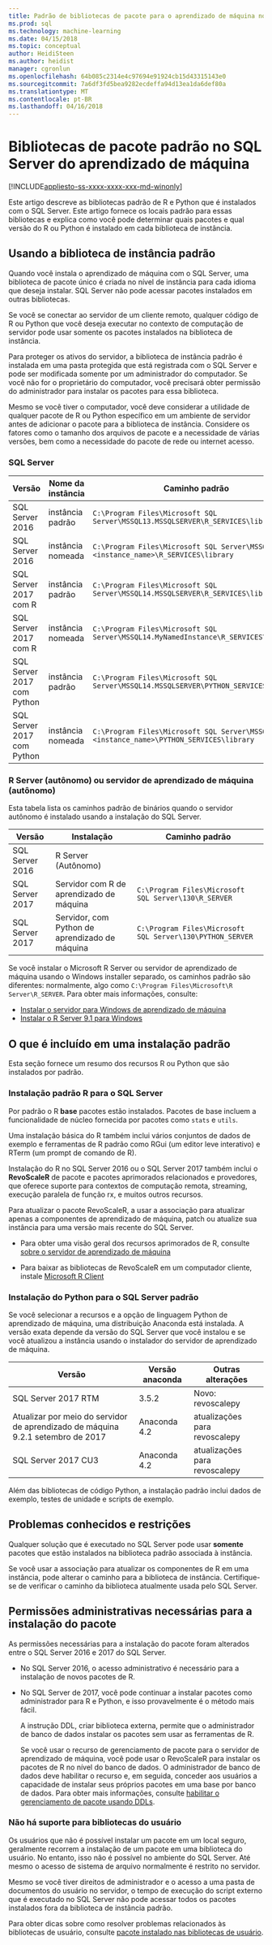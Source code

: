 ```yaml
---
title: Padrão de bibliotecas de pacote para o aprendizado de máquina no SQL Server | Microsoft Docs
ms.prod: sql
ms.technology: machine-learning
ms.date: 04/15/2018
ms.topic: conceptual
author: HeidiSteen
ms.author: heidist
manager: cgronlun
ms.openlocfilehash: 64b085c2314e4c97694e91924cb15d43315143e0
ms.sourcegitcommit: 7a6df3fd5bea9282ecdeffa94d13ea1da6def80a
ms.translationtype: MT
ms.contentlocale: pt-BR
ms.lasthandoff: 04/16/2018
---
```

# <a name="default-package-libraries-for-machine-learning-on-sql-server"></a>Bibliotecas de pacote padrão no SQL Server do aprendizado de máquina
[!INCLUDE[appliesto-ss-xxxx-xxxx-xxx-md-winonly](../../includes/appliesto-ss-xxxx-xxxx-xxx-md-winonly.md)]

Este artigo descreve as bibliotecas padrão de R e Python que é instalados com o SQL Server. Este artigo fornece os locais padrão para essas bibliotecas e explica como você pode determinar quais pacotes e qual versão do R ou Python é instalado em cada biblioteca de instância.

## <a name="using-the-default-instance-library"></a>Usando a biblioteca de instância padrão

Quando você instala o aprendizado de máquina com o SQL Server, uma biblioteca de pacote único é criada no nível de instância para cada idioma que deseja instalar. SQL Server não pode acessar pacotes instalados em outras bibliotecas.

Se você se conectar ao servidor de um cliente remoto, qualquer código de R ou Python que você deseja executar no contexto de computação de servidor pode usar somente os pacotes instalados na biblioteca de instância.

Para proteger os ativos do servidor, a biblioteca de instância padrão é instalada em uma pasta protegida que está registrada com o SQL Server e pode ser modificada somente por um administrador do computador. Se você não for o proprietário do computador, você precisará obter permissão do administrador para instalar os pacotes para essa biblioteca. 

Mesmo se você tiver o computador, você deve considerar a utilidade de qualquer pacote de R ou Python específico em um ambiente de servidor antes de adicionar o pacote para a biblioteca de instância. Considere os fatores como o tamanho dos arquivos de pacote e a necessidade de várias versões, bem como a necessidade do pacote de rede ou internet acesso.

### <a name="sql-server"></a>SQL Server

|Versão | Nome da instância|Caminho padrão|
|------|------|------|
| SQL Server 2016 |instância padrão|`C:\Program Files\Microsoft SQL Server\MSSQL13.MSSQLSERVER\R_SERVICES\library`|
| SQL Server 2016 |instância nomeada |`C:\Program Files\Microsoft SQL Server\MSSQL13.<instance_name>\R_SERVICES\library`|
| SQL Server 2017 com R|instância padrão |`C:\Program Files\Microsoft SQL Server\MSSQL14.MSSQLSERVER\R_SERVICES\library` |
| SQL Server 2017 com R|instância nomeada|`C:\Program Files\Microsoft SQL Server\MSSQL14.MyNamedInstance\R_SERVICES\library` |
| SQL Server 2017 com Python |instância padrão |`C:\Program Files\Microsoft SQL Server\MSSQL14.MSSQLSERVER\PYTHON_SERVICES\library` |
| SQL Server 2017 com Python|instância nomeada|`C:\Program Files\Microsoft SQL Server\MSSQL14.<instance_name>\PYTHON_SERVICES\library` |

### <a name="r-server-standalone-or-machine-learning-server-standalone"></a>R Server (autônomo) ou servidor de aprendizado de máquina (autônomo)

Esta tabela lista os caminhos padrão de binários quando o servidor autônomo é instalado usando a instalação do SQL Server. 

|Versão| Instalação|Caminho padrão|
|------|------|------|
| SQL Server 2016|R Server (Autônomo)| |`C:\Program Files\Microsoft SQL Server\130\R_SERVER`|
|SQL Server 2017|Servidor com R de aprendizado de máquina |`C:\Program Files\Microsoft SQL Server\130\R_SERVER`|
|SQL Server 2017|Servidor, com Python de aprendizado de máquina |`C:\Program Files\Microsoft SQL Server\130\PYTHON_SERVER`|

Se você instalar o Microsoft R Server ou servidor de aprendizado de máquina usando o Windows installer separado, os caminhos padrão são diferentes: normalmente, algo como `C:\Program Files\Microsoft\R Server\R_SERVER`. Para obter mais informações, consulte:
 
+ [Instalar o servidor para Windows de aprendizado de máquina](https://docs.microsoft.com/machine-learning-server/install/machine-learning-server-windows-install)
+ [Instalar o R Server 9.1 para Windows](https://docs.microsoft.com/machine-learning-server/install/r-server-install-windows)

## <a name="what-is-included-in-a-default-installation"></a>O que é incluído em uma instalação padrão

Esta seção fornece um resumo dos recursos R ou Python que são instalados por padrão.

### <a name="default-r-installation-for-sql-server"></a>Instalação padrão R para o SQL Server

Por padrão o R **base** pacotes estão instalados. Pacotes de base incluem a funcionalidade de núcleo fornecida por pacotes como `stats` e `utils`.

Uma instalação básica do R também inclui vários conjuntos de dados de exemplo e ferramentas de R padrão como RGui (um editor leve interativo) e RTerm (um prompt de comando de R).

Instalação do R no SQL Server 2016 ou o SQL Server 2017 também inclui o **RevoScaleR** de pacote e pacotes aprimorados relacionados e provedores, que oferece suporte para contextos de computação remota, streaming, execução paralela de função rx, e muitos outros recursos.

Para atualizar o pacote RevoScaleR, a usar a associação para atualizar apenas a componentes de aprendizado de máquina, patch ou atualize sua instância para uma versão mais recente do SQL Server.

+ Para obter uma visão geral dos recursos aprimorados de R, consulte [sobre o servidor de aprendizado de máquina](https://docs.microsoft.com/machine-learning-server/what-is-microsoft-r-server)

+ Para baixar as bibliotecas de RevoScaleR em um computador cliente, instale [Microsoft R Client](https://docs.microsoft.com/machine-learning-server/r-client/what-is-microsoft-r-client)

### <a name="default-python-installation-for-sql-server"></a>Instalação do Python para o SQL Server padrão

Se você selecionar a recursos e a opção de linguagem Python de aprendizado de máquina, uma distribuição Anaconda está instalada. A versão exata depende da versão do SQL Server que você instalou e se você atualizou a instância usando o instalador do servidor de aprendizado de máquina.

|Versão| Versão anaconda| Outras alterações|
|------|------|------|
| SQL Server 2017 RTM| 3.5.2| Novo: revoscalepy|
| Atualizar por meio do servidor de aprendizado de máquina 9.2.1 setembro de 2017| Anaconda 4.2| atualizações para revoscalepy |
| SQL Server 2017 CU3| Anaconda 4.2| atualizações para revoscalepy |

Além das bibliotecas de código Python, a instalação padrão inclui dados de exemplo, testes de unidade e scripts de exemplo.

## <a name="restrictions-and-known-issues"></a>Problemas conhecidos e restrições

Qualquer solução que é executado no SQL Server pode usar **somente** pacotes que estão instalados na biblioteca padrão associada à instância.

Se você usar a associação para atualizar os componentes de R em uma instância, pode alterar o caminho para a biblioteca de instância. Certifique-se de verificar o caminho da biblioteca atualmente usada pelo SQL Server.

## <a name="administrative-permissions-required-for-package-installation"></a>Permissões administrativas necessárias para a instalação do pacote

As permissões necessárias para a instalação do pacote foram alterados entre o SQL Server 2016 e 2017 do SQL Server.

+ No SQL Server 2016, o acesso administrativo é necessário para a instalação de novos pacotes de R.

+ No SQL Server de 2017, você pode continuar a instalar pacotes como administrador para R e Python, e isso provavelmente é o método mais fácil.

    A instrução DDL, criar biblioteca externa, permite que o administrador de banco de dados instalar os pacotes sem usar as ferramentas de R. 

    Se você usar o recurso de gerenciamento de pacote para o servidor de aprendizado de máquina, você pode usar o RevoScaleR para instalar os pacotes de R no nível do banco de dados. O administrador de banco de dados deve habilitar o recurso e, em seguida, conceder aos usuários a capacidade de instalar seus próprios pacotes em uma base por banco de dados. Para obter mais informações, consulte [habilitar o gerenciamento de pacote usando DDLs](r-package-how-to-enable-or-disable.md).

### <a name="user-libraries-are-not-supported"></a>Não há suporte para bibliotecas do usuário

Os usuários que não é possível instalar um pacote em um local seguro, geralmente recorrem a instalação de um pacote em uma biblioteca do usuário. No entanto, isso não é possível no ambiente do SQL Server. Até mesmo o acesso de sistema de arquivo normalmente é restrito no servidor.

Mesmo se você tiver direitos de administrador e o acesso a uma pasta de documentos do usuário no servidor, o tempo de execução do script externo que é executado no SQL Server não pode acessar todos os pacotes instalados fora da biblioteca de instância padrão.

Para obter dicas sobre como resolver problemas relacionados às bibliotecas de usuário, consulte [pacote instalado nas bibliotecas de usuário](packages-installed-in-user-libraries.md).